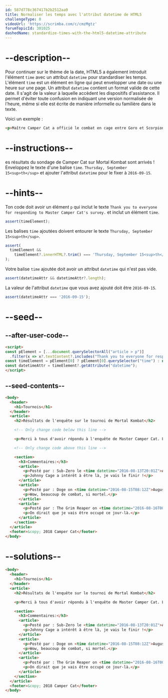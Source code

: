 ```yaml
---
id: 587d778c367417b2b2512aa9
title: Normaliser les temps avec l'attribut datetime de HTML5
challengeType: 0
videoUrl: 'https://scrimba.com/c/cmzMgtz'
forumTopicId: 301025
dashedName: standardize-times-with-the-html5-datetime-attribute
---
```


# --description--

Pour continuer sur le thème de la date, HTML5 a également introduit l'élément `time` avec un attribut `datetime` pour standardiser les temps. L'élément `time` est un élément en ligne qui peut envelopper une date ou une heure sur une page. Un attribut `datetime` contient un format valide de cette date. Il s'agit de la valeur à laquelle accèdent les dispositifs d'assistance. Il permet d'éviter toute confusion en indiquant une version normalisée de l'heure, même si elle est écrite de manière informelle ou familière dans le texte.

Voici un exemple :

```html
<p>Maître Camper Cat a officié le combat en cage entre Goro et Scorpion. <time datetime="2013-02-13">mercredi dernier </time>, qui s'est terminé par un match nul.</p>
```

# --instructions--

es résultats du sondage de Camper Cat sur Mortal Kombat sont arrivés ! Enveloppez le texte d'une balise `time`.
 `Thursday, September 15<sup>th</sup>` et ajouter l'attribut `datetime` pour le fixer à `2016-09-15`.

# --hints--

Ton code doit avoir un élément `p` qui inclut le texte `Thank you to everyone for responding to Master Camper Cat's survey.` et inclut un élément `time`.

```js
assert(timeElement);
```

Les balises `time` ajoutées doivent entourer le texte `Thursday, September 15<sup>th</sup>`.

```js
assert(
  timeElement &&
    timeElement?.innerHTML?.trim() === 'Thursday, September 15<sup>th</sup>'
);
```

Votre balise `time` ajoutée doit avoir un attribut `datetime` qui n'est pas vide.

```js
assert(datetimeAttr && datetimeAttr?.length);
```

La valeur de l'attribut `datetime` que vous avez ajouté doit être `2016-09-15`.

```js
assert(datetimeAttr === '2016-09-15');
```

# --seed--

## --after-user-code--

```html
<script>
const pElement = [...document.querySelectorAll("article > p")]
  .filter(x => x?.textContent?.includes("Thank you to everyone for responding to Master Camper Cat's survey."));
const timeElement = pElement[0] ? pElement[0].querySelector("time") : null;
const datetimeAttr = timeElement?.getAttribute("datetime");
</script>
```

## --seed-contents--

```html
<body>
  <header>
    <h1>Tournois</h1>
  </header>
  <article>
    <h2>Résultats de l'enquête sur le tournoi de Mortal Kombat</h2>

    <!-- Only change code below this line -->

    <p>Merci à tous d'avoir répondu à l'enquête de Master Camper Cat. Le meilleur jour pour organiser le fameux tournoi Mortal Kombat est le jeudi 15 septembre. Que le meilleur ninja gagne !</p>

    <!-- Only change code above this line -->

    <section>
      <h3>Commentaires:</h3>
      <article>
        <p>Posté par : Sub-Zero le <time datetime="2016-08-13T20:01Z">August 13<sup>th</sup></time></p>
        <p>Johnny Cage a intérêt à être là, je vais le finir !</p>
      </article>
      <article>
        <p>Posté par : Doge on <time datetime="2016-08-15T08:12Z">August 15<sup>th</sup></time></p>
        <p>Wow, beaucoup de combat, si mortel.</p>
      </article>
      <article>
        <p>Posté par : The Grim Reaper on <time datetime="2016-08-16T00:00Z">August 16<sup>th</sup></time></p>
        <p>On dirait que je vais être occupé ce jour-là.</p>
      </article>
    </section>
  </article>
  <footer>&copy; 2018 Camper Cat</footer>
</body>
```

# --solutions--

```html
<body>
  <header>
    <h1>Tournois</h1>
  </header>
  <article>
    <h2>Résultats de l'enquête sur le tournoi de Mortal Kombat</h2>

    <p>Merci à tous d'avoir répondu à l'enquête de Master Camper Cat. Le meilleur jour pour organiser le fameux tournoi Mortal Kombat est le jeudi 15 septembre. Que le meilleur ninja gagne !</p>

    <section>
      <h3>Commentaires:</h3>
      <article>
        <p>Posté par : Sub-Zero le <time datetime="2016-08-13T20:01Z">August 13<sup>th</sup></time></p>
        <p>Johnny Cage a intérêt à être là, je vais le finir !</p>
      </article>
      <article>
        <p>Posté par : Doge on <time datetime="2016-08-15T08:12Z">August 15<sup>th</sup></time></p>
        <p>Wow, beaucoup de combat, si mortel.</p>
      </article>
      <article>
        <p>Posté par : The Grim Reaper on <time datetime="2016-08-16T00:00Z">August 16<sup>th</sup></time></p>
        <p>On dirait que je vais être occupé ce jour-là.</p>
      </article>
    </section>
  </article>
  <footer>&copy; 2018 Camper Cat</footer>
</body>
```
